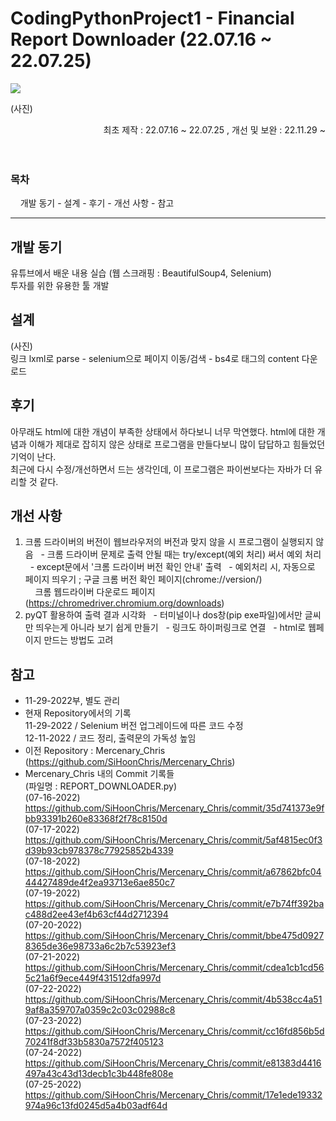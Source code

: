 # CodingPythonProject1 - Financial Report Downloader (22.07.16 ~ 22.07.25)

<img src="https://img.shields.io/badge/python-3776AB?style=for-the-badge&logo=python&logoColor=white"><br>

(사진)  
<div align="right">최초 제작 : 22.07.16 ~ 22.07.25 , 개선 및 보완 : 22.11.29 ~ </div>  
<br><br>  

### 목차  
&nbsp; &nbsp; 개발 동기 - 설계 - 후기 - 개선 사항 - 참고

<hr>

## 개발 동기
유튜브에서 배운 내용 실습 (웹 스크래핑 : BeautifulSoup4, Selenium)  
투자를 위한 유용한 툴 개발  

## 설계
(사진)  
링크 lxml로 parse - selenium으로 페이지 이동/검색 - bs4로 태그의 content 다운로드  

## 후기
아무래도 html에 대한 개념이 부족한 상태에서 하다보니 너무 막연했다. html에 대한 개념과 이해가 제대로 잡히지 않은 상태로 프로그램을 만들다보니
많이 답답하고 힘들었던 기억이 난다.  
최근에 다시 수정/개선하면서 드는 생각인데, 이 프로그램은 파이썬보다는 자바가 더 유리할 것 같다.

## 개선 사항
1) 크롬 드라이버의 버전이 웹브라우저의 버전과 맞지 않을 시 프로그램이 실행되지 않음 
&nbsp; - 크롬 드라이버 문제로 출력 안될 때는 try/except(예외 처리) 써서 예외 처리
&nbsp; - except문에서 '크롬 드라이버 버전 확인 안내' 출력
&nbsp; - 예외처리 시, 자동으로 페이지 띄우기 ; 구글 크롬 버전 확인 페이지(chrome://version/)  
&nbsp; &nbsp; 크롬 웹드라이버 다운로드 페이지(https://chromedriver.chromium.org/downloads)
2) pyQT 활용하여 출력 결과 시각화
&nbsp; - 터미널이나 dos창(pip exe파일)에서만 글씨만 띄우는게 아니라 보기 쉽게 만들기
&nbsp; - 링크도 하이퍼링크로 연결
&nbsp; - html로 웹페이지 만드는 방법도 고려

## 참고
- 11-29-2022부, 별도 관리
- 현재 Repository에서의 기록  
11-29-2022 / Selenium 버전 업그레이드에 따른 코드 수정  
12-11-2022 / 코드 정리, 출력문의 가독성 높임  
- 이전 Repository : Mercenary_Chris (https://github.com/SiHoonChris/Mercenary_Chris)  
- Mercenary_Chris 내의 Commit 기록들  
(파일명 : REPORT_DOWNLOADER.py)  
(07-16-2022) https://github.com/SiHoonChris/Mercenary_Chris/commit/35d741373e9fbb93391b260e83368f2f78c8150d  
(07-17-2022) https://github.com/SiHoonChris/Mercenary_Chris/commit/5af4815ec0f3d39b93cb978378c77925852b4339  
(07-18-2022) https://github.com/SiHoonChris/Mercenary_Chris/commit/a67862bfc0444427489de4f2ea93713e6ae850c7  
(07-19-2022) https://github.com/SiHoonChris/Mercenary_Chris/commit/e7b74ff392bac488d2ee43ef4b63cf44d2712394  
(07-20-2022) https://github.com/SiHoonChris/Mercenary_Chris/commit/bbe475d09278365de36e98733a6c2b7c53923ef3  
(07-21-2022) https://github.com/SiHoonChris/Mercenary_Chris/commit/cdea1cb1cd565c21a6f9ece449f431512dfa997d  
(07-22-2022) https://github.com/SiHoonChris/Mercenary_Chris/commit/4b538cc4a519af8a359707a0359c2c03c02988c8  
(07-23-2022) https://github.com/SiHoonChris/Mercenary_Chris/commit/cc16fd856b5d70241f8df33b5830a7572f405123  
(07-24-2022) https://github.com/SiHoonChris/Mercenary_Chris/commit/e81383d4416497a43c43d13decb1c3b448fe808e  
(07-25-2022) https://github.com/SiHoonChris/Mercenary_Chris/commit/17e1ede19332974a96c13fd0245d5a4b03adf64d